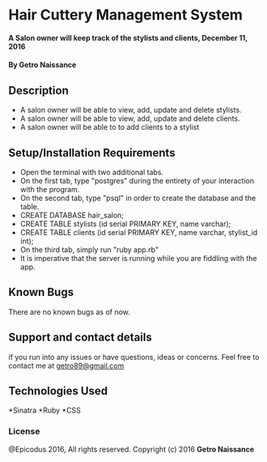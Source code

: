 # Hair Cuttery Management System

#### A Salon owner will keep track of the stylists and clients, December 11, 2016

#### By Getro Naissance

## Description

* A salon owner will be able to view, add, update and delete stylists.
* A salon owner will be able to view, add, update and delete clients.
* A salon owner will be able to to add clients to a stylist

## Setup/Installation Requirements

* Open the terminal with two additional tabs.
* On the first tab, type "postgres" during the entirety of your interaction with the program.
* On the second tab, type "psql" in order to create the database and the table.
* CREATE DATABASE hair_salon;
* CREATE TABLE stylists (id serial PRIMARY KEY, name varchar);
* CREATE TABLE clients (id serial PRIMARY KEY, name varchar, stylist_id int);
* On the third tab, simply run "ruby app.rb"
* It is imperative that the server is running while you are fiddling with the app.

## Known Bugs

There are no known bugs as of now.

## Support and contact details

if you run into any issues or have questions, ideas or concerns. Feel free to contact me at getro89@gmail.com

## Technologies Used

*Sinatra
*Ruby
*CSS

### License

@Epicodus 2016, All rights reserved.
Copyright (c) 2016 **Getro Naissance**
